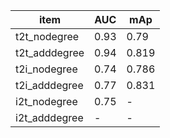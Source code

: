 
item|AUC|mAp
---------------|----------|----------
t2t_nodegree|0.93|0.79
t2t_adddegree|0.94|0.819
t2i_nodegree|0.74| 0.786
t2i_adddegree|0.77 |0.831
i2t_nodegree|0.75|-
i2t_adddegree|-|-

